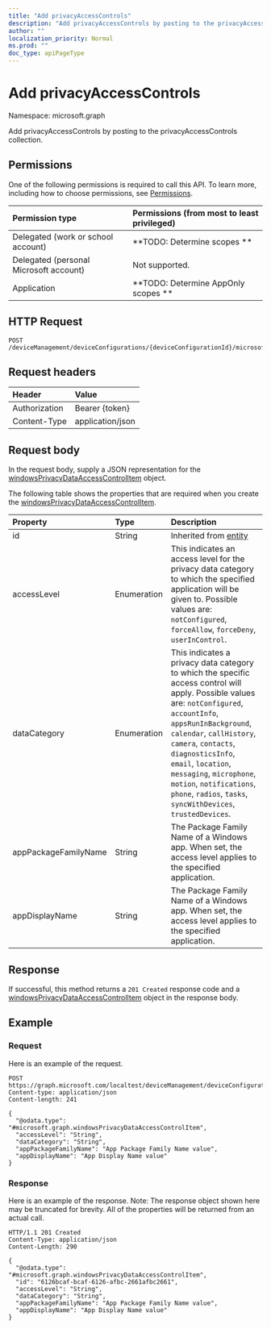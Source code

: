 ```yaml
---
title: "Add privacyAccessControls"
description: "Add privacyAccessControls by posting to the privacyAccessControls collection."
author: ""
localization_priority: Normal
ms.prod: ""
doc_type: apiPageType
---
```


# Add privacyAccessControls

Namespace: microsoft.graph

Add privacyAccessControls by posting to the privacyAccessControls collection.

## Permissions
One of the following permissions is required to call this API. To learn more, including how to choose permissions, see [Permissions](/concepts/permissions-reference.md).

|Permission type|Permissions (from most to least privileged)|
|:---|:---|
|Delegated (work or school account)|**TODO: Determine scopes **|
|Delegated (personal Microsoft account)|Not supported.|
|Application|**TODO: Determine AppOnly scopes **|

## HTTP Request
<!-- {
  "blockType": "ignored"
}
-->
``` http
POST /deviceManagement/deviceConfigurations/{deviceConfigurationId}/microsoft.graph.windows10GeneralConfiguration/privacyAccessControls/$ref
```

## Request headers
|Header|Value|
|:---|:---|
|Authorization|Bearer {token}|
|Content-Type|application/json|

## Request body
In the request body, supply a JSON representation for the [windowsPrivacyDataAccessControlItem](../resources/windowsprivacydataaccesscontrolitem.md) object.

The following table shows the properties that are required when you create the [windowsPrivacyDataAccessControlItem](../resources/windowsprivacydataaccesscontrolitem.md).

|Property|Type|Description|
|:---|:---|:---|
|id|String| Inherited from [entity](../resources/entity.md)|
|accessLevel|Enumeration|This indicates an access level for the privacy data category to which the specified application will be given to. Possible values are: `notConfigured`, `forceAllow`, `forceDeny`, `userInControl`.|
|dataCategory|Enumeration|This indicates a privacy data category to which the specific access control will apply. Possible values are: `notConfigured`, `accountInfo`, `appsRunInBackground`, `calendar`, `callHistory`, `camera`, `contacts`, `diagnosticsInfo`, `email`, `location`, `messaging`, `microphone`, `motion`, `notifications`, `phone`, `radios`, `tasks`, `syncWithDevices`, `trustedDevices`.|
|appPackageFamilyName|String|The Package Family Name of a Windows app. When set, the access level applies to the specified application.|
|appDisplayName|String|The Package Family Name of a Windows app. When set, the access level applies to the specified application.|



## Response
If successful, this method returns a `201 Created` response code and a [windowsPrivacyDataAccessControlItem](../resources/windowsprivacydataaccesscontrolitem.md) object in the response body.

## Example

### Request
Here is an example of the request.
<!-- {
  "blockType": "request",
  "name": "create_windowsprivacydataaccesscontrolitem_from_"
}
-->
``` http
POST https://graph.microsoft.com/localtest/deviceManagement/deviceConfigurations/{deviceConfigurationId}/microsoft.graph.windows10GeneralConfiguration/privacyAccessControls
Content-type: application/json
Content-length: 241

{
  "@odata.type": "#microsoft.graph.windowsPrivacyDataAccessControlItem",
  "accessLevel": "String",
  "dataCategory": "String",
  "appPackageFamilyName": "App Package Family Name value",
  "appDisplayName": "App Display Name value"
}
```

### Response
Here is an example of the response. Note: The response object shown here may be truncated for brevity. All of the properties will be returned from an actual call.
<!-- {
  "blockType": "response",
  "truncated": true,
  "@odata.type": "microsoft.graph.windowsprivacydataaccesscontrolitem"
}
-->
``` http
HTTP/1.1 201 Created
Content-Type: application/json
Content-Length: 290

{
  "@odata.type": "#microsoft.graph.windowsPrivacyDataAccessControlItem",
  "id": "6126bcaf-bcaf-6126-afbc-2661afbc2661",
  "accessLevel": "String",
  "dataCategory": "String",
  "appPackageFamilyName": "App Package Family Name value",
  "appDisplayName": "App Display Name value"
}
```

